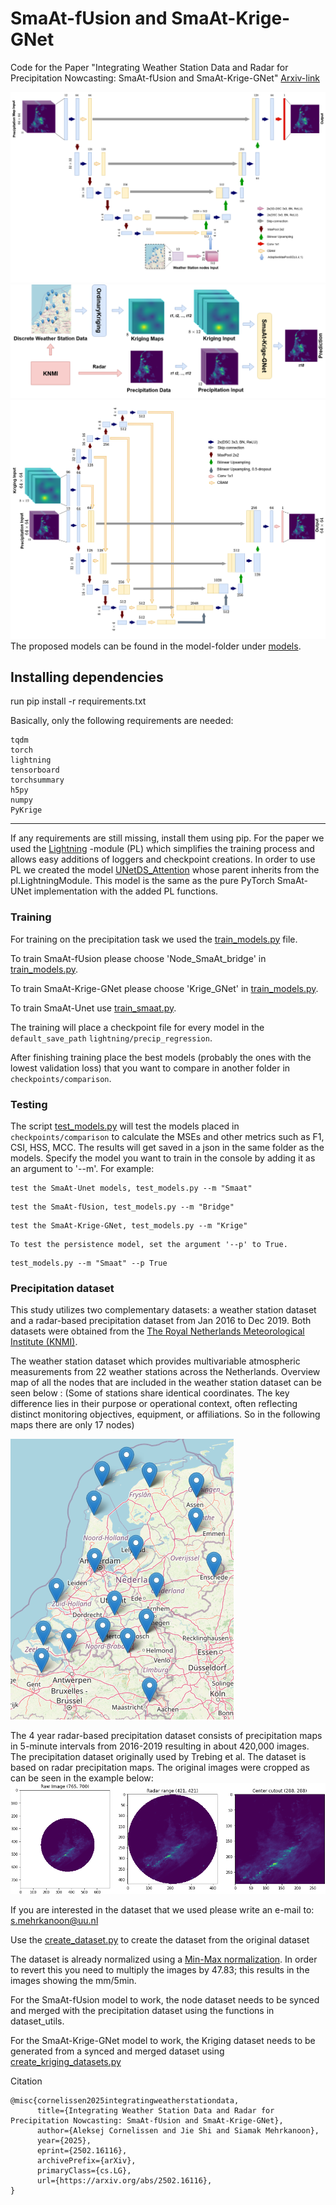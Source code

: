 # SmaAt-fUsion and SmaAt-Krige-GNet
Code for the Paper "Integrating Weather Station Data and Radar for Precipitation Nowcasting: SmaAt-fUsion and SmaAt-Krige-GNet" [Arxiv-link](https://arxiv.org/abs/2502.16116)

![SmaAt-fUsion](SmaAt-fUsion.png)
![Kriging Overview](Kriging_Overview.png)
![SmaAt-Krige-GNet](SmaAt-Krige-GNet.png)
The proposed models can be found in the model-folder under [models](models/unet_precip_regression_lightning.py).


## Installing dependencies
run pip install -r requirements.txt

Basically, only the following requirements are needed:
```
tqdm
torch
lightning
tensorboard
torchsummary
h5py
numpy
PyKrige
```


---
If any requirements are still missing, install them using pip.
For the paper we used the [Lightning](https://github.com/Lightning-AI/lightning) -module (PL) which simplifies the training process and allows easy additions of loggers and checkpoint creations.
In order to use PL we created the model [UNetDS_Attention](models/unet_precip_regression_lightning.py) whose parent inherits from the pl.LightningModule. This model is the same as the pure PyTorch SmaAt-UNet implementation with the added PL functions.

### Training
For training on the precipitation task we used the [train_models.py](train_models.py) file. 

To train SmaAt-fUsion please choose 'Node_SmaAt_bridge' in [train_models.py](train_models.py).

To train SmaAt-Krige-GNet please choose 'Krige_GNet' in [train_models.py](train_models.py).

To train SmaAt-Unet use [train_smaat.py](train_smaat.py).

The training will place a checkpoint file for every model in the `default_save_path` `lightning/precip_regression`.

After finishing training place the best models (probably the ones with the lowest validation loss) that you want to compare in another folder in `checkpoints/comparison`.

### Testing
The script [test_models.py](test_models.py) will test the models placed in `checkpoints/comparison` to calculate the MSEs and other metrics such as F1, CSI, HSS, MCC.
The results will get saved in a json in the same folder as the models.
Specify the model you want to train in the console by adding it as an argument to '--m'.
For example:
```
test the SmaAt-Unet models, test_models.py --m "Smaat"
```
```
test the SmaAt-fUsion, test_models.py --m "Bridge"
```
```
test the SmaAt-Krige-GNet, test_models.py --m "Krige"
```
```
To test the persistence model, set the argument '--p' to True.
```
```
test_models.py --m "Smaat" --p True
```

### Precipitation dataset
This study utilizes two complementary datasets: a weather station dataset and a radar-based precipitation dataset from Jan 2016 to Dec 2019. Both datasets were obtained from the [The Royal Netherlands Meteorological Institute (KNMI)](https://www.knmi.nl/over-het-knmi/about).

The weather station dataset which provides multivariable atmospheric measurements from 22 weather stations across the Netherlands. 
Overview map of all the nodes that are included in the weather station dataset can be seen below : (Some of stations share identical coordinates. The key difference lies in their purpose or operational context, often reflecting distinct monitoring objectives, equipment, or affiliations. So in the following maps there are only 17 nodes)

![Weather stations](stations_map.png)

The 4 year radar-based precipitation dataset consists of precipitation maps in 5-minute intervals from 2016-2019 resulting in about 420,000 images. The precipitation dataset originally used by Trebing et al. 
The dataset is based on radar precipitation maps.
The original images were cropped as can be seen in the example below:
![Precip cutout](Precipitation%20map%20Cutout.png)

If you are interested in the dataset that we used please write an e-mail to: s.mehrkanoon@uu.nl

Use the [create_dataset.py](create_datasets.py) to create the dataset from the original dataset

The dataset is already normalized using a [Min-Max normalization](https://en.wikipedia.org/wiki/Feature_scaling#Rescaling_(min-max_normalization)).
In order to revert this you need to multiply the images by 47.83; this results in the images showing the mm/5min.

For the SmaAt-fUsion model to work, the node dataset needs to be synced and merged with the precipitation dataset using the functions in dataset_utils.

For the SmaAt-Krige-GNet model to work, the Kriging dataset needs to be generated from a synced and merged dataset using [create_kriging_datasets.py](create_kriging_datasets.py)

Citation
```
@misc{cornelissen2025integratingweatherstationdata,
      title={Integrating Weather Station Data and Radar for Precipitation Nowcasting: SmaAt-fUsion and SmaAt-Krige-GNet}, 
      author={Aleksej Cornelissen and Jie Shi and Siamak Mehrkanoon},
      year={2025},
      eprint={2502.16116},
      archivePrefix={arXiv},
      primaryClass={cs.LG},
      url={https://arxiv.org/abs/2502.16116}, 
}
```

